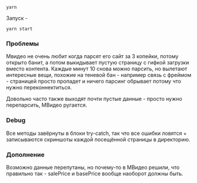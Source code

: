 
```Bash, PowerShell
yarn
```

Запуск -

```Bash, PowerShell
yarn start
```

### Проблемы

Мвидео не очень любит когда парсят его сайт за 3 копейки, потому открыто банит, а потом выкидывает пустую страницу с гифкой загрузки вместо контента. Каждые минут 10 снова можно парсить, но вылетают интересные вещи, похожие на теневой бан - например связь с фреймом - страницей просто пропадет и ничего парсинг обрывает потому что нужно переконнектиться.

Довольно часто также выходят почти пустые данные - просто нужно перепарсить, МВидео ругается.

### Debug

Все методы завёрнуты в блоки try-catch, так что все ошибки ловятся + записываются скриншоты каждой посещённой страницы в директорию.

### Дополнение

Возможно данные перепутаны, но почему-то в МВидео решили, что правильно так - salePrice и basePrice вообще наоборот должны быть.
